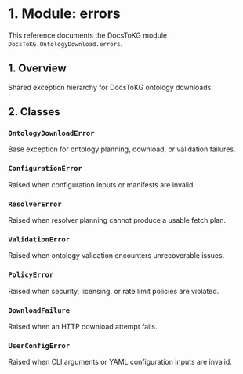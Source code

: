 # 1. Module: errors

This reference documents the DocsToKG module ``DocsToKG.OntologyDownload.errors``.

## 1. Overview

Shared exception hierarchy for DocsToKG ontology downloads.

## 2. Classes

### `OntologyDownloadError`

Base exception for ontology planning, download, or validation failures.

### `ConfigurationError`

Raised when configuration inputs or manifests are invalid.

### `ResolverError`

Raised when resolver planning cannot produce a usable fetch plan.

### `ValidationError`

Raised when ontology validation encounters unrecoverable issues.

### `PolicyError`

Raised when security, licensing, or rate limit policies are violated.

### `DownloadFailure`

Raised when an HTTP download attempt fails.

### `UserConfigError`

Raised when CLI arguments or YAML configuration inputs are invalid.
